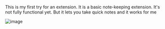 This is my first try for an extension. It is a basic note-keeping extension. It's not fully functional yet. But it lets you take quick notes and it works for me

![image](https://github.com/doganfurkan/basic-notes/assets/33427049/59afe8fa-59a1-4448-93bb-e01da8a398f3)
